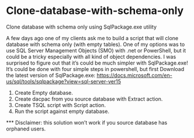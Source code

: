 # Clone-database-with-schema-only
Clone database with schema only using SqlPackage.exe utility

A few days ago one of my clients ask me to build a script that will clone database with schema only (with empty tables). 
One of my options was to use SQL Server Management Objects (SMO) with .net or PowerShell, but it could be a tricky especially with all kind of object dependencies.
I was surprised to figure out that it’s could be much simpler with SqlPackage.exe! 
It’s could be done with four simple steps in powershell, but first Download the latest version of SqlPackage.exe:
https://docs.microsoft.com/en-us/sql/tools/sqlpackage?view=sql-server-ver15

1.	Create Empty database.
2.	Create dacpac from you source database with Extract action.
3.	Create TSQL script with Script action.
4.	Run the script against empty database.


*** Disclaimer: this solution won’t work if you source database has orphaned users. 
